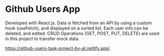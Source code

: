 # Github Users App

Developed with React.js. Data is fetched from an API by using a custom hook (useFetch), and displayed on a sorted list. Each user info can be deleted, and edited. 
CRUD Operations (GET, POST, PUT, DELETE) are used in this project to transfer mock data.

https://github-users-task-project-by-at.netlify.app/

